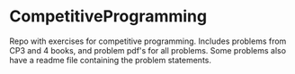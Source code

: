 # CompetitiveProgramming

Repo with exercises for competitive programming. Includes problems from CP3 and 4 books, and problem pdf's for all problems.
Some problems also have a readme file containing the problem statements.
